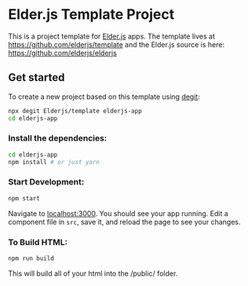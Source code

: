 # Elder.js Template Project

This is a project template for [Elder.js](https://elderguide.com/tech/elderjs/) apps. The template lives at https://github.com/elderjs/template and the Elder.js source is here: https://github.com/elderjs/elderjs

## Get started

To create a new project based on this template using [degit](https://github.com/Rich-Harris/degit):

```bash
npx degit Elderjs/template elderjs-app
cd elderjs-app
```


### Install the dependencies:

```bash
cd elderjs-app
npm install # or just yarn
```

### Start Development:

```bash
npm start
```

Navigate to [localhost:3000](http://localhost:3000). You should see your app running. Edit a component file in `src`, save it, and reload the page to see your changes.

### To Build HTML:

```bash
npm run build
```

This will build all of your html into the /public/ folder. 
